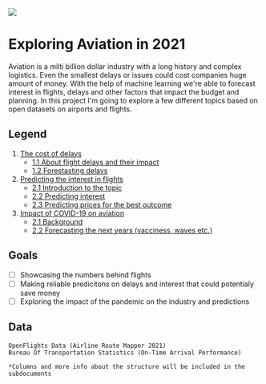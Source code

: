 ![](https://i.imgur.com/qHgwZR6.png)
# Exploring Aviation in 2021
Aviation is a milti billion dollar industry with a long history and complex logistics. Even the smallest delays or issues could cost companies huge amount of money. With the help of machine learning we're able to forecast interest in flights, delays and other factors that impact the budget and planning. In this project I'm going to explore a few different topics based on open datasets on airports and flights.

## Legend
1. [The cost of delays](docs/eda.md)
	 - [1.1 About flight delays and their impact](docs/)
   - [1.2 Forestasting delays](docs/)
2. [Predicting the interest in flights](docs/eda.md)
	 - [2.1 Introduction to the topic](docs/)
   - [2.2 Predicting interest](docs/)
   - [2.3 Predicting prices for the best outcome](docs/)
3. [Impact of COVID-19 on aviation](docs/eda.md)
	 - [2.1 Background](docs/)
   - [2.2 Forecasting the next years (vacciness, waves etc.)](docs/)

## Goals
- [ ] Showcasing the numbers behind flights
- [ ] Making reliable predicitons on delays and interest that could potentialy save money
- [ ] Exploring the impact of the pandemic on the industry and predictions

## Data
```
OpenFlights Data (Airline Route Mapper 2021)
Bureau Of Transportation Statistics (On-Time Arrival Performance)

*Columns and more info about the structure will be included in the subdocuments
```
